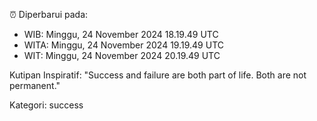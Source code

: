 ⏰ Diperbarui pada:
- WIB: Minggu, 24 November 2024 18.19.49 UTC
- WITA: Minggu, 24 November 2024 19.19.49 UTC
- WIT: Minggu, 24 November 2024 20.19.49 UTC

Kutipan Inspiratif:
"Success and failure are both part of life. Both are not permanent."


Kategori: success

